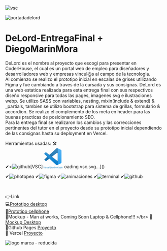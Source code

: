 ![vsc](https://github.com/DIGORACCOON4279/EntregaFinal/assets/88150970/844f6a5d-199f-4836-9d0b-52bc480aebdc)


![portadadelord](https://github.com/DIGORACCOON4279/DeLord-Preentrega3/assets/88150970/2e5541df-d457-4dad-ad0d-d85cc01b8ee3)
</br>
# DeLord-EntregaFinal + DiegoMarinMora

DeLord es el nombre al proyecto que escogi para presentar en CoderHouse, el cual es un portal web de empleo para diseñadores y desarrolladores web y empresas vincul@s al campo de la tecnologia.</br>
Al comienzo se realizo el prototipo inicial en escalas de grises utilizando Figma y fue cambiando a traves de la cursada y sus consignas. DeLord es una web estatica realizada para esta entrega final con sus respectivos diseño responsive para todas las pages, imagenes svg e ilustraciones webp. Se utilizo SASS con variables, nesting, mixin(include & extend) & _partials, tambien se utilizo bootstrap para sistema de grillas, formulario & accordion. Se realizo el complemento de los meta en header para las buenas practicas de posicionamiento SEO.</br>
Para la entrega final se realizaron los cambios y las correcciones pertinentes del tutor en el proyecto desde su prototipo inicial dependiendo de las consignas hasta su deployment en Vercel.

Herramientas usadas: 🛠
</br>
✔<![github](https://github.com/DIGORACCOON4279/EntregaFinal/assets/88150970/49ef10cc-fd15-4440-a12d-41d31088e8b7)[VSC]<svg width="64" height="64" viewBox="0 0 64 64" fill="none" xmlns="http://www.w3.org/2000/svg">
<g clip-path="url(#clip0_1052_7041)">
<path fill-rule="evenodd" clip-rule="evenodd" d="M17.6029 62.2309C17.4279 62.2309 17.2744 62.2449 17.1449 62.2744C17.0139 62.3034 16.9054 62.3494 16.8199 62.4074C16.7404 62.4604 16.6749 62.5324 16.6304 62.6179C16.5893 62.7063 16.5687 62.8029 16.5704 62.9004C16.5704 63.0819 16.6289 63.2279 16.7434 63.3354C16.8609 63.4424 17.0224 63.4954 17.2304 63.4954C17.3954 63.4969 17.5574 63.4529 17.6994 63.3689C17.8444 63.2814 17.9944 63.1504 18.1544 62.9739V62.2309H17.6029ZM35.4624 60.6964C35.2979 60.6964 35.1584 60.7364 35.0439 60.8154C34.9283 60.8949 34.8329 61.0004 34.7654 61.1234C34.6913 61.2584 34.6385 61.4042 34.6089 61.5554C34.5769 61.7174 34.5609 61.8822 34.5609 62.0474C34.5609 62.2224 34.5734 62.3949 34.6029 62.5659C34.6294 62.7344 34.6774 62.8839 34.7444 63.0149C34.8109 63.1469 34.9024 63.2529 35.0129 63.3314C35.1249 63.4104 35.2644 63.4504 35.4354 63.4504C35.5204 63.4504 35.6019 63.4374 35.6804 63.4154C35.7677 63.3888 35.8507 63.3494 35.9264 63.2984C36.0197 63.2356 36.107 63.1645 36.1874 63.0859C36.2904 62.9849 36.3874 62.8769 36.4764 62.7629V61.3604C36.3014 61.1444 36.1324 60.9794 35.9699 60.8669C35.8225 60.7588 35.6451 60.6988 35.4624 60.6964ZM41.9569 60.6814C41.7649 60.6814 41.6009 60.7154 41.4634 60.7839C41.3278 60.849 41.2105 60.9469 41.1224 61.0689C41.0306 61.2022 40.9633 61.3509 40.9239 61.5079C40.8789 61.6894 40.8579 61.8759 40.8604 62.0624C40.8604 62.2559 40.8759 62.4349 40.9119 62.6034C40.9469 62.7734 41.0079 62.9219 41.0889 63.0464C41.1719 63.1734 41.2824 63.2734 41.4219 63.3464C41.5614 63.4204 41.7339 63.4584 41.9424 63.4584C42.1294 63.4584 42.2939 63.4234 42.4334 63.3564C42.5734 63.2879 42.6854 63.1939 42.7749 63.0714C42.8697 62.9406 42.9369 62.7919 42.9724 62.6344C43.0157 62.4517 43.0367 62.2645 43.0349 62.0769C43.0349 61.8869 43.0189 61.7079 42.9814 61.5394C42.95 61.3818 42.8908 61.2311 42.8064 61.0944C42.7241 60.9673 42.6107 60.8633 42.4769 60.7924C42.3384 60.7194 42.1654 60.6814 41.9569 60.6814ZM38.7619 60.1989C38.8259 60.1989 38.8804 60.2009 38.9219 60.2054C38.9553 60.2097 38.988 60.2181 39.0194 60.2304C39.0394 60.2384 39.0569 60.2509 39.0694 60.2674C39.0797 60.2829 39.0849 60.3012 39.0844 60.3199V63.8294C39.085 63.8477 39.0798 63.8657 39.0694 63.8809C39.0562 63.8975 39.039 63.9104 39.0194 63.9184C38.9879 63.9297 38.9552 63.9375 38.9219 63.9414C38.8169 63.9514 38.7109 63.9514 38.6054 63.9414C38.5715 63.9376 38.5381 63.9301 38.5059 63.9189C38.4857 63.912 38.4682 63.8988 38.4559 63.8814C38.4463 63.8657 38.4411 63.8477 38.4409 63.8294V60.3194C38.4418 60.3011 38.4469 60.2833 38.4559 60.2674C38.4639 60.2534 38.4809 60.2409 38.5059 60.2304C38.5381 60.218 38.5717 60.2096 38.6059 60.2054C38.6474 60.2004 38.6994 60.1989 38.7619 60.1989ZM30.4279 60.1989C30.4899 60.1989 30.5419 60.2009 30.5829 60.2054C30.6175 60.206 30.6515 60.2138 30.6829 60.2284C30.7035 60.2362 30.7218 60.2489 30.7364 60.2654C30.7471 60.2815 30.7527 60.3005 30.7524 60.3199V62.3619C30.7524 62.5679 30.7664 62.7319 30.7959 62.8554C30.8221 62.9681 30.8685 63.0752 30.9329 63.1714C30.9929 63.2584 31.0704 63.3259 31.1639 63.3739C31.2579 63.4209 31.3684 63.4464 31.4929 63.4464C31.6529 63.4464 31.8134 63.3904 31.9739 63.2754C32.1339 63.1609 32.3029 62.9929 32.4839 62.7714V60.3194C32.4837 60.3008 32.488 60.2824 32.4964 60.2659C32.5101 60.249 32.528 60.2363 32.5484 60.2289C32.5799 60.2145 32.6138 60.2064 32.6484 60.2049C32.6874 60.2014 32.7419 60.1994 32.8064 60.1994C32.8689 60.1994 32.9214 60.2009 32.9624 60.2054C32.9963 60.2056 33.0298 60.2133 33.0604 60.2279C33.0804 60.2364 33.0979 60.2494 33.1124 60.2654C33.1244 60.2809 33.1303 60.3003 33.1289 60.3199V63.8294C33.1294 63.8473 33.1251 63.8651 33.1164 63.8809C33.1045 63.8979 33.0878 63.911 33.0684 63.9184C33.0393 63.929 33.0091 63.9365 32.9784 63.9409C32.8834 63.9519 32.7874 63.9519 32.6924 63.9409C32.6615 63.9378 32.6312 63.9304 32.6024 63.9189C32.5835 63.9115 32.5674 63.8984 32.5564 63.8814C32.5485 63.8652 32.545 63.8473 32.5464 63.8294V63.3644C32.3444 63.5859 32.1464 63.7454 31.9534 63.8479C31.771 63.946 31.5675 63.9982 31.3604 63.9999C31.1269 63.9999 30.9284 63.9599 30.7689 63.8834C30.6153 63.8111 30.4821 63.7016 30.3814 63.5649C30.2786 63.4251 30.2064 63.2653 30.1694 63.0959C30.1226 62.8835 30.1011 62.6663 30.1054 62.4489V60.3199C30.1054 60.2984 30.1089 60.2799 30.1189 60.2649C30.1322 60.2475 30.1505 60.2346 30.1714 60.2279C30.2034 60.2135 30.2379 60.2055 30.2729 60.2044C30.3149 60.2009 30.3649 60.1989 30.4279 60.1989ZM12.4614 60.1989C12.5244 60.1989 12.5764 60.2009 12.6179 60.2054C12.6525 60.206 12.6865 60.2138 12.7179 60.2284C12.7379 60.2369 12.7549 60.2494 12.7694 60.2654C12.7799 60.2814 12.7854 60.3004 12.7844 60.3199V62.3619C12.7844 62.5679 12.7989 62.7319 12.8304 62.8554C12.8589 62.9799 12.9049 63.0844 12.9654 63.1714C13.0279 63.2584 13.1054 63.3259 13.1984 63.3739C13.2924 63.4209 13.4009 63.4464 13.5249 63.4464C13.6874 63.4464 13.8479 63.3904 14.0084 63.2754C14.1664 63.1609 14.3374 62.9929 14.5164 62.7714V60.3194C14.5164 60.2994 14.5204 60.2804 14.5304 60.2659C14.5437 60.2485 14.562 60.2356 14.5829 60.2289C14.6142 60.214 14.6483 60.2058 14.6829 60.2049C14.7354 60.1999 14.7879 60.1984 14.8409 60.1994C14.9014 60.1994 14.9529 60.2009 14.9954 60.2054C15.0291 60.2059 15.0624 60.2135 15.0929 60.2279C15.113 60.2371 15.1312 60.2498 15.1469 60.2654C15.1576 60.2815 15.1632 60.3005 15.1629 60.3199V63.8294C15.1638 63.8476 15.1589 63.8656 15.1489 63.8809C15.137 63.8979 15.1203 63.911 15.1009 63.9184C15.0718 63.9295 15.0414 63.9371 15.0104 63.9409C14.9154 63.9521 14.8194 63.9521 14.7244 63.9409C14.6936 63.9373 14.6634 63.9299 14.6344 63.9189C14.6119 63.9079 14.5974 63.8954 14.5919 63.8814C14.5828 63.8656 14.5781 63.8476 14.5784 63.8294V63.3644C14.3794 63.5859 14.1809 63.7454 13.9854 63.8479C13.8044 63.9464 13.6004 63.9984 13.3939 63.9999C13.1594 63.9999 12.9634 63.9599 12.8024 63.8834C12.6487 63.8105 12.5152 63.7011 12.4134 63.5649C12.3123 63.4242 12.2402 63.2647 12.2014 63.0959C12.1556 62.8833 12.1341 62.6663 12.1374 62.4489V60.3199C12.1374 60.2984 12.1414 60.2799 12.1514 60.2649C12.1651 60.248 12.183 60.2353 12.2034 60.2279C12.2355 60.2134 12.2702 60.2054 12.3054 60.2044C12.3469 60.2009 12.3989 60.1994 12.4619 60.1994L12.4614 60.1989ZM7.4864 60.1989C7.53997 60.1983 7.59354 60.2005 7.6469 60.2054C7.67982 60.2097 7.71207 60.2181 7.7429 60.2304C7.76316 60.2377 7.78098 60.2505 7.7944 60.2674C7.80471 60.2829 7.80996 60.3012 7.8094 60.3199V63.8294C7.80998 63.8477 7.80473 63.8657 7.7944 63.8809C7.78105 63.8979 7.76322 63.9109 7.7429 63.9184C7.7119 63.9297 7.67969 63.9375 7.6469 63.9414C7.5419 63.9514 7.4359 63.9514 7.3309 63.9414C7.29683 63.9376 7.26329 63.9301 7.2309 63.9189C7.21069 63.912 7.19318 63.8988 7.1809 63.8814C7.17037 63.8661 7.1651 63.8479 7.1659 63.8294V60.3194C7.1659 60.3009 7.1709 60.2829 7.1809 60.2674C7.19333 60.2502 7.2108 60.2372 7.2309 60.2304C7.2631 60.218 7.29668 60.2096 7.3309 60.2054C7.3719 60.2004 7.4249 60.1989 7.4869 60.1989H7.4864ZM41.9814 60.1429C42.2714 60.1429 42.5229 60.1859 42.7374 60.2719C42.9437 60.3512 43.1275 60.4799 43.2724 60.6469C43.4164 60.8104 43.5219 61.0089 43.5949 61.2439C43.6659 61.4774 43.7014 61.7414 43.7014 62.0349C43.7014 62.3199 43.6639 62.5839 43.5884 62.8239C43.5204 63.0524 43.4058 63.2643 43.2519 63.4464C43.0982 63.6237 42.9057 63.7633 42.6894 63.8544C42.4644 63.9519 42.2044 63.9994 41.9089 63.9994C41.6194 63.9994 41.3679 63.9559 41.1534 63.8709C40.9471 63.7914 40.7634 63.6627 40.6184 63.4959C40.4697 63.3231 40.3601 63.1201 40.2974 62.9009C40.2236 62.6424 40.1879 62.3746 40.1914 62.1059C40.1914 61.8184 40.2289 61.5564 40.3039 61.3149C40.3707 61.0868 40.4851 60.8755 40.6394 60.6949C40.7916 60.5173 40.9834 60.378 41.1994 60.2884C41.4219 60.1909 41.6844 60.1429 41.9824 60.1429H41.9814ZM17.4089 60.1429C17.6614 60.1429 17.8759 60.1724 18.0524 60.2304C18.2299 60.2864 18.3729 60.3699 18.4814 60.4824C18.5894 60.5924 18.6689 60.7274 18.7184 60.8924C18.7684 61.0564 18.7934 61.2479 18.7934 61.4664V63.8329C18.7934 63.8649 18.7834 63.8874 18.7624 63.9024C18.7369 63.92 18.7079 63.9319 18.6774 63.9374C18.6243 63.9473 18.5704 63.9515 18.5164 63.9499C18.4621 63.951 18.4079 63.9469 18.3544 63.9374C18.3228 63.9331 18.2927 63.9211 18.2669 63.9024C18.2484 63.8874 18.2404 63.8649 18.2404 63.8329V63.4814C18.0941 63.6401 17.9194 63.7702 17.7254 63.8649C17.5393 63.9543 17.3354 64.0004 17.1289 63.9999C16.9434 63.9999 16.7774 63.9769 16.6269 63.9269C16.4871 63.8842 16.3574 63.8134 16.2459 63.7189C16.1392 63.6276 16.0553 63.5127 16.0009 63.3834C15.9405 63.2406 15.9105 63.0869 15.9129 62.9319C15.9129 62.7349 15.9524 62.5619 16.0339 62.4179C16.1159 62.2689 16.2349 62.1439 16.3789 62.0539C16.5496 61.9498 16.7373 61.8765 16.9334 61.8374C17.1756 61.7874 17.4226 61.7636 17.6699 61.7664H18.1549V61.4939C18.1549 61.3584 18.1399 61.2374 18.1109 61.1339C18.086 61.0381 18.0389 60.9495 17.9734 60.8754C17.9046 60.8042 17.8197 60.7507 17.7259 60.7194C17.6048 60.6805 17.4781 60.6621 17.3509 60.6649C17.1934 60.6649 17.0494 60.6864 16.9249 60.7239C16.8107 60.7565 16.6994 60.7983 16.5919 60.8489C16.4979 60.8919 16.4184 60.9339 16.3539 60.9709C16.2919 61.0109 16.2439 61.0294 16.2129 61.0294C16.1934 61.0295 16.1744 61.0235 16.1584 61.0124C16.141 61.0008 16.1268 60.9852 16.1169 60.9669C16.1031 60.9419 16.0946 60.9143 16.0919 60.8859C16.0857 60.8506 16.0828 60.8147 16.0834 60.7789C16.0834 60.7154 16.0874 60.6629 16.0984 60.6259C16.1097 60.5846 16.1318 60.5472 16.1624 60.5174C16.1979 60.4839 16.2579 60.4444 16.3434 60.3989C16.4314 60.3529 16.5284 60.3114 16.6419 60.2739C16.7613 60.2344 16.8832 60.2032 17.0069 60.1804C17.1394 60.1554 17.274 60.1429 17.4089 60.1429ZM9.9139 60.1429C10.0074 60.1429 10.1014 60.1509 10.1944 60.1679C10.2884 60.1824 10.3714 60.2029 10.4489 60.2259C10.5607 60.2565 10.6663 60.3064 10.7609 60.3734C10.7824 60.3884 10.8019 60.4069 10.8174 60.4284C10.826 60.4455 10.8322 60.4636 10.8359 60.4824C10.8409 60.5009 10.8444 60.5239 10.8484 60.5524C10.8534 60.6264 10.8534 60.7004 10.8484 60.7739C10.8459 60.8012 10.8388 60.8279 10.8274 60.8529C10.8194 60.8734 10.8089 60.8899 10.7939 60.8984C10.7818 60.9073 10.7674 60.9125 10.7524 60.9134C10.7274 60.9134 10.6944 60.8984 10.6514 60.8694C10.5971 60.8343 10.5401 60.8035 10.4809 60.7774C10.4002 60.7413 10.3172 60.7107 10.2324 60.6859C10.1263 60.6556 10.0162 60.6412 9.9059 60.6429C9.80862 60.6413 9.71161 60.6537 9.6179 60.6799C9.54268 60.7008 9.47268 60.7373 9.4124 60.7869C9.36033 60.8298 9.31891 60.8842 9.2914 60.9459C9.26433 61.0104 9.25088 61.0799 9.2519 61.1499C9.2519 61.2499 9.2769 61.3354 9.3294 61.4044C9.3809 61.4749 9.4494 61.5354 9.5329 61.5869C9.6144 61.6369 9.7099 61.6849 9.8159 61.7269L10.1429 61.8559C10.2529 61.8994 10.3614 61.9494 10.4694 62.0039C10.5779 62.0579 10.6739 62.1249 10.7574 62.2009C10.8404 62.2809 10.9064 62.3739 10.9564 62.4824C11.0064 62.5924 11.0339 62.7224 11.0339 62.8739C11.0339 63.0529 11.0004 63.2134 10.9339 63.3524C10.8682 63.4912 10.7714 63.6131 10.6509 63.7084C10.5207 63.8082 10.3723 63.8818 10.2139 63.9249C10.0325 63.9767 9.84454 64.0019 9.6559 63.9999C9.5334 63.9999 9.4124 63.9894 9.2999 63.9704C9.19682 63.9541 9.0953 63.9292 8.9964 63.8959C8.91733 63.8714 8.84054 63.8401 8.7669 63.8024C8.71813 63.7795 8.67271 63.75 8.6319 63.7149C8.60043 63.6859 8.57847 63.6481 8.5689 63.6064C8.54724 63.5023 8.54301 63.3953 8.5564 63.2899C8.56092 63.2621 8.56812 63.2348 8.5779 63.2084C8.58365 63.1907 8.59442 63.175 8.6089 63.1634C8.624 63.1548 8.64105 63.1504 8.6584 63.1504C8.6879 63.1504 8.7294 63.1669 8.7864 63.2029C8.8414 63.2379 8.9104 63.2754 8.9919 63.3174C9.0729 63.3589 9.1704 63.3984 9.2829 63.4339C9.3939 63.4669 9.5229 63.4854 9.6679 63.4854C9.7764 63.4854 9.8759 63.4734 9.9639 63.4504C10.0464 63.4304 10.1249 63.3954 10.1944 63.3459C10.2583 63.3021 10.31 63.2427 10.3444 63.1734C10.3809 63.0952 10.3987 63.0096 10.3964 62.9234C10.3991 62.8343 10.373 62.7468 10.3219 62.6739C10.2655 62.6027 10.1969 62.5421 10.1194 62.4949C10.0304 62.4402 9.93666 62.3935 9.8394 62.3554C9.73218 62.3143 9.62518 62.2726 9.5184 62.2304C9.40775 62.1848 9.2993 62.1341 9.1934 62.0784C9.09033 62.0246 8.99567 61.956 8.9124 61.8749C8.82763 61.7924 8.75911 61.6947 8.7104 61.5869C8.65775 61.4599 8.63236 61.3233 8.6359 61.1859C8.63274 61.0486 8.6596 60.9122 8.71462 60.7864C8.76963 60.6606 8.85147 60.5483 8.9544 60.4574C9.0614 60.3634 9.1944 60.2869 9.3544 60.2304C9.5344 60.1689 9.72373 60.1393 9.9139 60.1429ZM27.9339 59.2579C27.9979 59.2579 28.0519 59.2629 28.0939 59.2664C28.1275 59.2706 28.1604 59.279 28.1919 59.2914C28.2119 59.3004 28.2289 59.3149 28.2419 59.3329C28.2524 59.3474 28.258 59.3649 28.2579 59.3829V60.2179H29.1579C29.1776 60.2174 29.197 60.2226 29.2139 60.2329C29.231 60.2439 29.2447 60.2595 29.2534 60.2779C29.2673 60.3037 29.2759 60.3321 29.2784 60.3614C29.2849 60.3964 29.2864 60.4384 29.2864 60.4864C29.2864 60.5799 29.2739 60.6484 29.2514 60.6904C29.2284 60.7319 29.1964 60.7524 29.1579 60.7524H28.2579V62.7094C28.2579 62.9514 28.2934 63.1344 28.3649 63.2564C28.4374 63.3794 28.5644 63.4419 28.7499 63.4419C28.8084 63.4419 28.8614 63.4354 28.9099 63.4254C28.9513 63.4142 28.9923 63.4017 29.0329 63.3879C29.0647 63.3776 29.0957 63.3652 29.1259 63.3509C29.1481 63.3402 29.1723 63.3344 29.1969 63.3339C29.2094 63.3339 29.2219 63.3364 29.2339 63.3424C29.2473 63.3509 29.2571 63.3641 29.2614 63.3794C29.2799 63.4415 29.2884 63.5061 29.2864 63.5709C29.2864 63.6459 29.2824 63.7059 29.2714 63.7499C29.2647 63.7862 29.2483 63.8201 29.2239 63.8479C29.1963 63.8728 29.1645 63.8926 29.1299 63.9064C29.0844 63.9258 29.0372 63.941 28.9889 63.9519C28.9323 63.963 28.8755 63.9729 28.8184 63.9814C28.759 63.9879 28.6992 63.9912 28.6394 63.9914C28.4802 63.9952 28.3215 63.9715 28.1704 63.9214C28.0472 63.8771 27.9377 63.8016 27.8524 63.7024C27.7638 63.5946 27.7016 63.4675 27.6709 63.3314C27.6307 63.1581 27.6117 62.9807 27.6144 62.8029V60.7529H27.1244C27.0844 60.7529 27.0529 60.7319 27.0299 60.6904C27.0049 60.6484 26.9949 60.5799 26.9949 60.4859C26.9949 60.4384 26.9969 60.3964 27.0034 60.3614C27.0097 60.333 27.0186 60.3052 27.0299 60.2784C27.0379 60.2591 27.052 60.243 27.0699 60.2324C27.0868 60.2221 27.1062 60.2169 27.1259 60.2174H27.6154V59.3829C27.6154 59.3644 27.6189 59.3474 27.6274 59.3334C27.6404 59.3146 27.6584 59.2999 27.6794 59.2909C27.711 59.2783 27.7441 59.2699 27.7779 59.2659C27.8294 59.2609 27.8814 59.2579 27.9339 59.2579ZM2.4039 58.8564C2.4764 58.8564 2.5329 58.8584 2.5769 58.8629C2.61075 58.8655 2.64415 58.8722 2.6764 58.8829C2.69707 58.8921 2.71499 58.9066 2.7284 58.9249C2.74185 58.9452 2.75292 58.967 2.7614 58.9899L4.2084 63.2364H4.2129L5.6194 58.9979C5.62575 58.9733 5.63463 58.9495 5.6459 58.9269C5.65888 58.9068 5.67825 58.8916 5.7009 58.8839C5.73661 58.8725 5.77353 58.8653 5.8109 58.8624C5.9374 58.8524 6.0644 58.8544 6.1899 58.8669C6.2359 58.8734 6.2669 58.8854 6.2834 58.9044C6.3024 58.9234 6.3084 58.9484 6.3049 58.9834C6.2974 59.0314 6.2849 59.0784 6.2674 59.1234L4.6229 63.8084C4.6139 63.835 4.59904 63.8593 4.5794 63.8794C4.55742 63.8999 4.53084 63.9148 4.5019 63.9229C4.46118 63.9347 4.41924 63.9417 4.3769 63.9439C4.31466 63.9482 4.25229 63.9503 4.1899 63.9499C4.1309 63.9499 4.0814 63.9479 4.0379 63.9479C3.9741 63.9462 3.9107 63.9373 3.8489 63.9214C3.82811 63.9168 3.80863 63.9075 3.7919 63.8944C3.77653 63.8858 3.76361 63.8734 3.7544 63.8584C3.74325 63.842 3.73481 63.8239 3.7294 63.8049L2.0794 59.1189C2.06186 59.0741 2.05059 59.0272 2.0459 58.9794C2.0459 58.9444 2.0569 58.9194 2.0789 58.9004C2.11364 58.8791 2.15319 58.8669 2.1939 58.8649C2.2439 58.8599 2.3144 58.8564 2.4039 58.8564ZM25.1399 58.8064C25.3629 58.8074 25.5844 58.8439 25.7954 58.9144C25.8954 58.9459 25.9854 58.9834 26.0644 59.0229C26.1419 59.0629 26.1934 59.0959 26.2194 59.1209C26.2377 59.1381 26.2536 59.1576 26.2669 59.1789C26.2759 59.1959 26.2824 59.2139 26.2849 59.2334C26.2917 59.2599 26.2959 59.287 26.2974 59.3144C26.2994 59.3459 26.3014 59.3849 26.3014 59.4354C26.3014 59.4809 26.2994 59.5224 26.2954 59.5579C26.2921 59.5892 26.2868 59.6203 26.2794 59.6509C26.273 59.6717 26.2613 59.6904 26.2454 59.7054C26.231 59.7161 26.2134 59.7219 26.1954 59.7219C26.1689 59.7219 26.1224 59.7039 26.0624 59.6684C25.9887 59.6248 25.9137 59.5836 25.8374 59.5449C25.7365 59.4939 25.6312 59.4521 25.5229 59.4199C25.3905 59.381 25.2529 59.3623 25.1149 59.3644C24.9764 59.3644 24.8529 59.3829 24.7494 59.4209C24.6546 59.4522 24.5675 59.503 24.4934 59.5699C24.4258 59.6312 24.3735 59.7076 24.3409 59.7929C24.3069 59.8797 24.2893 59.9721 24.2889 60.0654C24.2889 60.2054 24.3219 60.3279 24.3869 60.4279C24.4509 60.5299 24.5384 60.6199 24.6469 60.6964C24.7554 60.7754 24.8779 60.8459 25.0154 60.9129C25.1529 60.9774 25.2924 61.0419 25.4364 61.1084C25.5789 61.1749 25.7189 61.2484 25.8564 61.3269C25.9959 61.4064 26.1184 61.4999 26.2249 61.6084C26.3339 61.7184 26.4229 61.8469 26.4869 61.9884C26.5539 62.1369 26.5869 62.3094 26.5869 62.5094C26.5869 62.7464 26.5429 62.9569 26.4554 63.1424C26.3705 63.3236 26.247 63.484 26.0934 63.6124C25.9321 63.7446 25.7459 63.8432 25.5459 63.9024C25.3266 63.9687 25.0985 64.0016 24.8694 63.9999C24.7009 63.9999 24.5444 63.9849 24.4009 63.9559C24.2692 63.9318 24.1398 63.8968 24.0139 63.8514C23.9163 63.8167 23.8218 63.7739 23.7314 63.7234C23.673 63.6935 23.619 63.6556 23.5709 63.6109C23.5389 63.5775 23.5159 63.5365 23.5039 63.4919C23.4879 63.4285 23.4808 63.3632 23.4829 63.2979C23.4829 63.2399 23.4854 63.1939 23.4899 63.1569C23.4942 63.1247 23.5024 63.0931 23.5144 63.0629C23.5216 63.0435 23.5345 63.0268 23.5514 63.0149C23.569 63.0064 23.5884 63.0023 23.6079 63.0029C23.6439 63.0029 23.6959 63.0234 23.7629 63.0674C23.8264 63.1129 23.9119 63.1609 24.0164 63.2134C24.1199 63.2649 24.2454 63.3129 24.3929 63.3584C24.5579 63.4074 24.7304 63.4299 24.9029 63.4274C25.0379 63.4279 25.1714 63.4084 25.3004 63.3689C25.4139 63.3333 25.5197 63.2768 25.6124 63.2024C25.6999 63.1319 25.7674 63.0444 25.8149 62.9384C25.8633 62.8265 25.8873 62.7057 25.8854 62.5839C25.8888 62.4551 25.8547 62.3282 25.7874 62.2184C25.7192 62.1139 25.6316 62.0234 25.5294 61.9519C25.4151 61.8701 25.293 61.7998 25.1649 61.7419L24.7469 61.5459C24.6037 61.4796 24.464 61.406 24.3284 61.3254C24.1955 61.2467 24.0736 61.1507 23.9659 61.0399C23.8576 60.9283 23.7696 60.7987 23.7059 60.6569C23.637 60.4892 23.6037 60.3091 23.6079 60.1279C23.6079 59.9179 23.6454 59.7304 23.7229 59.5644C23.7994 59.3994 23.9059 59.2624 24.0414 59.1499C24.1861 59.0334 24.3523 58.9465 24.5304 58.8939C24.7282 58.8342 24.9333 58.8047 25.1399 58.8064ZM38.7654 58.7519C38.9154 58.7519 39.0194 58.7769 39.0759 58.8319C39.1319 58.8854 39.1594 58.9859 39.1594 59.1329C39.1594 59.2854 39.1304 59.3874 39.0744 59.4409C39.0154 59.4974 38.9114 59.5249 38.7574 59.5249C38.6084 59.5249 38.5039 59.4974 38.4474 59.4434C38.3909 59.3914 38.3644 59.2894 38.3644 59.1414C38.3644 58.9919 38.3929 58.8879 38.4494 58.8334C38.5079 58.7794 38.6119 58.7519 38.7654 58.7519ZM7.4914 58.7519C7.6404 58.7519 7.7449 58.7769 7.8014 58.8319C7.8554 58.8854 7.8839 58.9859 7.8839 59.1329C7.8839 59.2854 7.8554 59.3874 7.7989 59.4409C7.7409 59.4974 7.6349 59.5249 7.4829 59.5249C7.3304 59.5249 7.2289 59.4974 7.1729 59.4434C7.1164 59.3914 7.0894 59.2894 7.0894 59.1414C7.0894 58.9919 7.1164 58.8879 7.1744 58.8334C7.2309 58.7794 7.3374 58.7519 7.4914 58.7519ZM36.7944 58.5109C36.8589 58.5109 36.9134 58.5129 36.9544 58.5194C36.9964 58.5254 37.0294 58.5334 37.0529 58.5419C37.0735 58.5501 37.0913 58.564 37.1044 58.5819C37.1166 58.5973 37.1234 58.6162 37.1239 58.6359V63.8294C37.1233 63.8481 37.1181 63.8665 37.1089 63.8829C37.0974 63.8995 37.0815 63.9125 37.0629 63.9204C37.0338 63.9302 37.0038 63.9374 36.9734 63.9419C36.8842 63.9531 36.794 63.9531 36.7049 63.9419C36.6744 63.9371 36.6443 63.9299 36.6149 63.9204C36.5956 63.9123 36.5787 63.8994 36.5659 63.8829C36.5552 63.8671 36.5493 63.8485 36.5489 63.8294V63.3644C36.3839 63.5504 36.1894 63.7089 35.9739 63.8334C35.7769 63.9434 35.5589 63.9999 35.3209 63.9999C35.0654 63.9999 34.8439 63.9499 34.6629 63.8499C34.4836 63.7535 34.3312 63.6139 34.2194 63.4439C34.1016 63.2606 34.0179 63.0575 33.9724 62.8444C33.9195 62.605 33.8935 62.3605 33.8949 62.1154C33.8949 61.8144 33.9259 61.5434 33.9909 61.3004C34.0569 61.0564 34.1529 60.8504 34.2804 60.6779C34.4036 60.509 34.5663 60.373 34.7544 60.2819C34.9582 60.1862 35.1813 60.1387 35.4064 60.1429C35.6029 60.1409 35.797 60.1873 35.9714 60.2779C36.1594 60.3824 36.3299 60.5159 36.4764 60.6734V58.6359C36.4764 58.6169 36.4804 58.5984 36.4884 58.5814C36.5012 58.5629 36.5196 58.549 36.5409 58.5419C36.6229 58.5169 36.7084 58.5059 36.7944 58.5109ZM20.4629 58.4944C20.5279 58.4944 20.5804 58.4964 20.6214 58.5024C20.6549 58.505 20.6879 58.5129 20.7189 58.5259C20.7397 58.5335 20.7578 58.5471 20.7709 58.5649C20.7817 58.5811 20.787 58.6004 20.7859 58.6199V63.8294C20.7865 63.8477 20.7812 63.8657 20.7709 63.8809C20.7569 63.8975 20.7391 63.9103 20.7189 63.9184C20.6875 63.93 20.6547 63.9377 20.6214 63.9414C20.5164 63.9514 20.4114 63.9514 20.3069 63.9414C20.2728 63.9377 20.2393 63.9301 20.2069 63.9189C20.1864 63.9114 20.1684 63.8984 20.1549 63.8814C20.1461 63.8655 20.1418 63.8475 20.1424 63.8294V58.6189C20.1424 58.6004 20.1464 58.5814 20.1549 58.5649C20.1677 58.5466 20.1859 58.5328 20.2069 58.5254C20.239 58.5132 20.2727 58.5055 20.3069 58.5024C20.3586 58.496 20.4108 58.4933 20.4629 58.4944ZM56.3129 60.6964C56.1479 60.6964 56.0089 60.7364 55.8944 60.8154C55.7788 60.8949 55.6834 61.0004 55.6159 61.1234C55.5419 61.2585 55.4892 61.4042 55.4594 61.5554C55.4279 61.7175 55.412 61.8822 55.4119 62.0474C55.4119 62.2224 55.4239 62.3949 55.4534 62.5659C55.4799 62.7344 55.5264 62.8839 55.5944 63.0149C55.6609 63.1469 55.7509 63.2529 55.8629 63.3314C55.9754 63.4104 56.1149 63.4504 56.2839 63.4504C56.3714 63.4504 56.4524 63.4374 56.5319 63.4154C56.6179 63.3879 56.7004 63.3489 56.7754 63.2984C56.8584 63.2444 56.9454 63.1734 57.0374 63.0859C57.1289 62.9984 57.2244 62.8904 57.3269 62.7629V61.3604C57.1519 61.1444 56.9829 60.9794 56.8204 60.8669C56.6729 60.7594 56.4959 60.7 56.3134 60.6969L56.3129 60.6964ZM52.1604 60.6814C51.9684 60.6814 51.8044 60.7154 51.6674 60.7839C51.5316 60.8489 51.4142 60.9469 51.3259 61.0689C51.2332 61.2017 51.1661 61.3505 51.1279 61.5079C51.0829 61.6894 51.0614 61.8759 51.0634 62.0624C51.0634 62.2559 51.0799 62.4349 51.1154 62.6034C51.1509 62.7734 51.2109 62.9219 51.2919 63.0464C51.3759 63.1734 51.4859 63.2734 51.6254 63.3464C51.7654 63.4204 51.9374 63.4584 52.1439 63.4584C52.3334 63.4584 52.4974 63.4234 52.6369 63.3569C52.772 63.291 52.8891 63.1932 52.9779 63.0719C53.0679 62.9509 53.1329 62.8049 53.1764 62.6344C53.2194 62.4519 53.2404 62.2644 53.2389 62.0769C53.2393 61.8963 53.2209 61.7161 53.1839 61.5394C53.1525 61.3819 53.0934 61.2312 53.0094 61.0944C52.9273 60.9669 52.8137 60.8628 52.6794 60.7924C52.5414 60.7194 52.3664 60.6814 52.1604 60.6814ZM60.3764 60.6464C60.2317 60.6443 60.0885 60.675 59.9574 60.7364C59.8414 60.7934 59.7387 60.8741 59.6559 60.9734C59.5721 61.076 59.5077 61.1931 59.4659 61.3189C59.4219 61.452 59.397 61.5907 59.3919 61.7309H61.3064C61.3149 61.3934 61.2399 61.1274 61.0814 60.9359C60.9239 60.7424 60.6884 60.6464 60.3764 60.6464ZM60.4094 60.1429C60.6864 60.1429 60.9194 60.1889 61.1129 60.2764C61.2974 60.3579 61.4614 60.4804 61.5929 60.6339C61.7164 60.7819 61.8079 60.9589 61.8664 61.1589C61.9254 61.3689 61.9549 61.5859 61.9539 61.8039V61.9229C61.9539 62.0224 61.9289 62.0954 61.8769 62.1384C61.8286 62.1794 61.7672 62.2018 61.7039 62.2014H59.3919C59.3919 62.3969 59.4124 62.5714 59.4519 62.7279C59.4899 62.8844 59.5559 63.0194 59.6474 63.1299C59.7394 63.2414 59.8579 63.3274 60.0034 63.3874C60.1494 63.4484 60.3284 63.4774 60.5404 63.4774C60.8077 63.4781 61.0732 63.4331 61.3254 63.3444C61.4214 63.3109 61.5004 63.2794 61.5604 63.2529C61.6041 63.2308 61.6516 63.2173 61.7004 63.2129C61.7189 63.2129 61.7354 63.2174 61.7504 63.2254C61.7647 63.2364 61.7761 63.2508 61.7834 63.2674C61.791 63.2917 61.7965 63.3166 61.7999 63.3419C61.8079 63.4109 61.8084 63.4809 61.8019 63.5499C61.7996 63.5724 61.796 63.5948 61.7909 63.6169C61.7838 63.6536 61.7651 63.6871 61.7374 63.7124C61.6989 63.7423 61.6561 63.7662 61.6104 63.7834C61.5224 63.8233 61.431 63.8554 61.3374 63.8794C61.2098 63.9133 61.0807 63.941 60.9504 63.9624C60.7949 63.9879 60.6375 64.0004 60.4799 63.9999C60.1904 63.9999 59.9389 63.9599 59.7224 63.8799C59.5139 63.8046 59.3258 63.6819 59.1729 63.5214C59.0186 63.3491 58.9042 63.1449 58.8379 62.9234C58.7629 62.6834 58.7254 62.4079 58.7254 62.0889C58.7254 61.7869 58.7654 61.5169 58.8419 61.2769C58.9119 61.0519 59.0269 60.8429 59.1789 60.6629C59.3259 60.4967 59.5079 60.3652 59.7119 60.2779C59.9327 60.1854 60.1701 60.1395 60.4094 60.1429ZM52.1854 60.1429C52.4754 60.1429 52.7264 60.1859 52.9404 60.2719C53.1464 60.3519 53.3304 60.4804 53.4754 60.6469C53.6199 60.8104 53.7254 61.0089 53.7989 61.2439C53.8689 61.4774 53.9049 61.7414 53.9049 62.0354C53.9049 62.3204 53.8674 62.5839 53.7929 62.8239C53.7246 63.0526 53.6095 63.2646 53.4549 63.4464C53.3014 63.6237 53.1091 63.7634 52.8929 63.8544C52.6679 63.9519 52.4079 63.9994 52.1129 63.9994C51.8229 63.9994 51.5714 63.9564 51.3574 63.8709C51.1511 63.7915 50.9674 63.6627 50.8224 63.4959C50.6737 63.3231 50.5641 63.1201 50.5014 62.9009C50.4272 62.6425 50.3913 62.3746 50.3949 62.1059C50.3949 61.8184 50.4324 61.5564 50.5079 61.3149C50.5746 61.0869 50.6888 60.8756 50.8429 60.6949C50.9954 60.5176 51.1871 60.3784 51.4029 60.2884C51.6254 60.1909 51.8859 60.1434 52.1859 60.1434L52.1854 60.1429ZM48.3159 58.8189C48.4614 58.8189 48.6034 58.8314 48.7404 58.8589C48.8804 58.8854 49.0069 58.9209 49.1239 58.9624C49.2399 59.0044 49.3439 59.0524 49.4354 59.1064C49.5274 59.1599 49.5904 59.2054 49.6254 59.2414C49.6509 59.2649 49.6732 59.2916 49.6919 59.3209C49.7047 59.3405 49.7137 59.3624 49.7184 59.3854C49.7423 59.4974 49.7467 59.6128 49.7314 59.7264C49.7279 59.7578 49.7202 59.7886 49.7084 59.8179C49.7012 59.8391 49.6885 59.8579 49.6714 59.8724C49.6569 59.885 49.6381 59.8917 49.6189 59.8909C49.5814 59.8909 49.5314 59.8659 49.4644 59.8144C49.3841 59.7536 49.3001 59.698 49.2129 59.6479C49.0937 59.5782 48.9675 59.5214 48.8364 59.4784C48.6646 59.425 48.4853 59.3997 48.3054 59.4034C48.0804 59.4034 47.8764 59.4474 47.6914 59.5369C47.5046 59.6293 47.3426 59.7651 47.2189 59.9329C47.0798 60.1257 46.9769 60.3422 46.9154 60.5719C46.8399 60.852 46.8032 61.1412 46.8064 61.4314C46.8064 61.7499 46.8424 62.0329 46.9109 62.2789C46.9819 62.5239 47.0794 62.7299 47.2089 62.8949C47.3399 63.0589 47.4979 63.1839 47.6854 63.2694C47.8749 63.3524 48.0869 63.3959 48.3239 63.3959C48.5264 63.3959 48.7009 63.3709 48.8509 63.3214C48.9844 63.2794 49.1134 63.2244 49.2359 63.1564C49.3254 63.1064 49.4114 63.0504 49.4959 62.9904C49.5644 62.9404 49.6189 62.9154 49.6559 62.9154C49.6729 62.9148 49.6898 62.9191 49.7044 62.9279C49.7184 62.9389 49.7294 62.9544 49.7349 62.9714C49.7449 63.0014 49.7509 63.0319 49.7544 63.0629C49.7564 63.1029 49.7579 63.1529 49.7579 63.2124C49.7579 63.2549 49.7579 63.2899 49.7564 63.3214C49.7531 63.3487 49.7481 63.3757 49.7414 63.4024C49.7364 63.4244 49.7279 63.4455 49.7164 63.4649C49.7015 63.4893 49.6836 63.5116 49.6629 63.5314C49.6118 63.5762 49.5566 63.6161 49.4979 63.6504C49.3997 63.7121 49.2959 63.7643 49.1879 63.8064C49.0505 63.8623 48.9082 63.9055 48.7629 63.9354C48.5906 63.9715 48.4149 63.989 48.2389 63.9874C47.9354 63.9918 47.6341 63.9366 47.3519 63.8249C47.0921 63.7185 46.861 63.5523 46.6774 63.3399C46.4904 63.1274 46.3489 62.8659 46.2484 62.5514C46.1474 62.2389 46.0994 61.8764 46.0994 61.4689C46.0994 61.0504 46.1509 60.6779 46.2594 60.3509C46.355 60.0464 46.5092 59.7636 46.7134 59.5184C46.9045 59.2939 47.1442 59.1158 47.4144 58.9979C47.6989 58.8752 48.0061 58.8142 48.3159 58.8189ZM57.6459 58.5109C57.6992 58.5098 57.7525 58.5127 57.8054 58.5194C57.8386 58.5238 57.8712 58.5315 57.9029 58.5424C57.9232 58.5508 57.9411 58.5642 57.9549 58.5814C57.9671 58.5971 57.9738 58.6164 57.9739 58.6364V63.8294C57.9733 63.8481 57.9684 63.8664 57.9594 63.8829C57.9475 63.8999 57.9308 63.913 57.9114 63.9204C57.883 63.9305 57.8537 63.9377 57.8239 63.9419C57.7349 63.9531 57.6449 63.9531 57.5559 63.9419C57.5254 63.9371 57.4953 63.9299 57.4659 63.9204C57.4463 63.9123 57.4291 63.8994 57.4159 63.8829C57.4054 63.867 57.3998 63.8484 57.3999 63.8294V63.3644C57.2338 63.5497 57.0398 63.7079 56.8249 63.8334C56.625 63.9442 56.3999 64.0016 56.1714 63.9999C55.9154 63.9999 55.6949 63.9499 55.5134 63.8499C55.3344 63.7533 55.1822 63.6138 55.0704 63.4439C54.9522 63.2607 54.8682 63.0575 54.8224 62.8444C54.7698 62.605 54.7441 62.3605 54.7459 62.1154C54.7459 61.8144 54.7769 61.5434 54.8414 61.3004C54.9084 61.0564 55.0039 60.8504 55.1309 60.6779C55.2544 60.5089 55.4169 60.3729 55.6054 60.2819C55.8091 60.1864 56.032 60.1388 56.2569 60.1429C56.4629 60.1429 56.6499 60.1889 56.8204 60.2779C57.0091 60.3822 57.1801 60.5159 57.3269 60.6739V58.6359C57.3269 58.617 57.331 58.5985 57.3389 58.5814C57.3469 58.5644 57.3659 58.5524 57.3914 58.5424C57.4241 58.5322 57.4575 58.5245 57.4914 58.5194C57.5329 58.5129 57.5829 58.5109 57.6459 58.5109Z" fill="#0877B9"/>
<mask id="mask0_1052_7041" style="mask-type:alpha" maskUnits="userSpaceOnUse" x="5" y="0" width="54" height="54">
<path fill-rule="evenodd" clip-rule="evenodd" d="M43.2925 53.6319C44.1425 53.9629 45.1125 53.9419 45.971 53.5289L57.089 48.1789C57.6616 47.9032 58.1447 47.4715 58.4828 46.9335C58.8208 46.3954 59.0001 45.7728 59 45.1374V8.86336C59.0001 8.22792 58.8208 7.60537 58.4827 7.06731C58.1446 6.52926 57.6615 6.09756 57.089 5.82186L45.971 0.471865C45.3428 0.169737 44.6363 0.0703348 43.9491 0.187413C43.262 0.304492 42.6282 0.632262 42.1355 1.12536L20.8515 20.5429L11.5815 13.5054C11.1633 13.1878 10.647 13.0267 10.1224 13.0501C9.59775 13.0735 9.09787 13.2799 8.70953 13.6334L5.73603 16.3384C5.50447 16.5491 5.31944 16.8059 5.19275 17.0922C5.06607 17.3786 5.00051 17.6882 5.00027 18.0013C5.00004 18.3144 5.06513 18.6241 5.19139 18.9107C5.31765 19.1972 5.50229 19.4542 5.73353 19.6654L13.7735 27.0004L5.73353 34.3354C5.50221 34.5465 5.31749 34.8036 5.19119 35.0901C5.06488 35.3767 4.99977 35.6865 5 35.9997C5.00024 36.3128 5.06582 36.6225 5.19256 36.9089C5.31929 37.1953 5.50439 37.4521 5.73603 37.6629L8.70953 40.3679C9.0979 40.7212 9.59771 40.9274 10.1222 40.9507C10.6467 40.9739 11.1629 40.8129 11.581 40.4954L20.8515 33.4579L42.135 52.8754C42.4643 53.205 42.8584 53.4626 43.2925 53.6319ZM45.508 14.7419L29.359 27.0004L45.508 39.2589V14.7419Z" fill="white"/>
</mask>
<g mask="url(#mask0_1052_7041)">
<path d="M59.443 6.06544L47.5851 0.355737C46.9154 0.0333624 46.1621 -0.0728847 45.4294 0.0517001C44.6967 0.176285 44.0208 0.525541 43.4953 1.05113L4.6768 36.4444C4.43013 36.6693 4.23314 36.9432 4.09843 37.2486C3.96373 37.5541 3.89428 37.8843 3.89453 38.2181C3.89478 38.5519 3.96473 38.882 4.09989 39.1872C4.23505 39.4924 4.43246 39.7661 4.67946 39.9906L7.85004 42.8734C8.26437 43.2502 8.7975 43.47 9.35695 43.4948C9.91641 43.5197 10.4669 43.3479 10.913 43.0093L57.659 7.54682C59.2272 6.35692 61.4797 7.47541 61.4797 9.44383V9.30635C61.4797 8.62921 61.2886 7.96582 60.9283 7.39249C60.568 6.81916 60.0532 6.35917 59.443 6.06544Z" fill="#0065A9"/>
<g filter="url(#filter0_d_1052_7041)">
<path d="M59.443 51.1886L47.5851 56.8978C46.9155 57.2202 46.1622 57.3265 45.4295 57.2021C44.6968 57.0776 44.0209 56.7284 43.4953 56.2029L4.6768 20.8097C4.43013 20.5848 4.23314 20.3108 4.09843 20.0054C3.96373 19.7 3.89428 19.3698 3.89453 19.036C3.89478 18.7022 3.96473 18.3721 4.09989 18.0668C4.23505 17.7616 4.43246 17.488 4.67946 17.2634L7.85004 14.3806C8.26437 14.0039 8.7975 13.784 9.35695 13.7592C9.91641 13.7344 10.4669 13.9061 10.913 14.2447L57.659 49.7072C59.2272 50.8971 61.4797 49.7786 61.4797 47.8102V47.9477C61.4797 48.6248 61.2886 49.2882 60.9283 49.8615C60.568 50.4349 60.0532 50.8949 59.443 51.1886Z" fill="#007ACC"/>
</g>
<g filter="url(#filter1_d_1052_7041)">
<path d="M47.5854 56.8987C46.9156 57.221 46.1622 57.3271 45.4294 57.2024C44.6966 57.0777 44.0207 56.7284 43.4951 56.2028C44.822 57.5301 47.092 56.5902 47.092 54.7129V2.54062C47.092 0.663319 44.822 -0.276664 43.4951 1.05072C44.0207 0.52504 44.6966 0.175655 45.4293 0.0508855C46.1621 -0.0738845 46.9155 0.0321259 47.5854 0.354254L59.4413 6.05596C60.0518 6.3495 60.5669 6.80948 60.9275 7.38293C61.2881 7.95638 61.4794 8.62001 61.4795 9.29741V47.9561C61.4794 48.6335 61.2881 49.2971 60.9275 49.8705C60.5669 50.444 60.0518 50.904 59.4413 51.1975L47.5854 56.8987Z" fill="#1F9CF0"/>
</g>
<path opacity="0.25" fill-rule="evenodd" clip-rule="evenodd" d="M44.7049 57.0084C45.1628 57.1871 45.6525 57.2696 46.1436 57.2508C46.6347 57.232 47.1167 57.1123 47.5595 56.8992L59.4079 51.1975C60.0181 50.9037 60.5329 50.4436 60.8932 49.8702C61.2535 49.2967 61.4446 48.6333 61.4445 47.956V9.29739C61.4447 8.62014 61.2536 7.95661 60.8933 7.38316C60.533 6.80971 60.0181 6.34965 59.4079 6.05594L47.5595 0.354229C46.89 0.0321177 46.1369 -0.073886 45.4044 0.0508921C44.672 0.17567 43.9965 0.525058 43.4713 1.05069L20.7887 21.7447L10.9087 14.2446C10.463 13.9061 9.91278 13.7345 9.35366 13.7594C8.79454 13.7843 8.2618 14.0042 7.84792 14.381L4.67894 17.2638C4.43217 17.4884 4.23497 17.7621 4.09996 18.0672C3.96494 18.3724 3.89507 18.7024 3.89482 19.0361C3.89457 19.3698 3.96394 19.6998 4.0985 20.0052C4.23306 20.3106 4.42984 20.5845 4.67628 20.8095L13.2448 28.6267L4.67628 36.4439C4.42976 36.6689 4.2329 36.9429 4.09829 37.2483C3.96368 37.5537 3.89428 37.8839 3.89453 38.2176C3.89478 38.5514 3.96468 38.8814 4.09974 39.1866C4.23481 39.4919 4.43208 39.7655 4.67894 39.9902L7.84792 42.873C8.26183 43.2495 8.7945 43.4693 9.3535 43.4941C9.9125 43.5189 10.4625 43.3472 10.9082 43.0089L20.7887 35.5087L43.4713 56.2027C43.822 56.554 44.2424 56.8284 44.7049 57.0084ZM47.0656 15.5618L29.8555 28.6267L47.0666 41.6911V15.5623L47.0656 15.5618Z" fill="url(#paint0_linear_1052_7041)"/>
</g>
</g>
<defs>
<filter id="filter0_d_1052_7041" x="-0.546407" y="9.3159" width="66.4668" height="52.378" filterUnits="userSpaceOnUse" color-interpolation-filters="sRGB">
<feFlood flood-opacity="0" result="BackgroundImageFix"/>
<feColorMatrix in="SourceAlpha" type="matrix" values="0 0 0 0 0 0 0 0 0 0 0 0 0 0 0 0 0 0 127 0" result="hardAlpha"/>
<feOffset/>
<feGaussianBlur stdDeviation="2.22047"/>
<feColorMatrix type="matrix" values="0 0 0 0 0 0 0 0 0 0 0 0 0 0 0 0 0 0 0.25 0"/>
<feBlend mode="overlay" in2="BackgroundImageFix" result="effect1_dropShadow_1052_7041"/>
<feBlend mode="normal" in="SourceGraphic" in2="effect1_dropShadow_1052_7041" result="shape"/>
</filter>
<filter id="filter1_d_1052_7041" x="39.0542" y="-4.44094" width="26.8663" height="66.1348" filterUnits="userSpaceOnUse" color-interpolation-filters="sRGB">
<feFlood flood-opacity="0" result="BackgroundImageFix"/>
<feColorMatrix in="SourceAlpha" type="matrix" values="0 0 0 0 0 0 0 0 0 0 0 0 0 0 0 0 0 0 127 0" result="hardAlpha"/>
<feOffset/>
<feGaussianBlur stdDeviation="2.22047"/>
<feColorMatrix type="matrix" values="0 0 0 0 0 0 0 0 0 0 0 0 0 0 0 0 0 0 0.25 0"/>
<feBlend mode="overlay" in2="BackgroundImageFix" result="effect1_dropShadow_1052_7041"/>
<feBlend mode="normal" in="SourceGraphic" in2="effect1_dropShadow_1052_7041" result="shape"/>
</filter>
<linearGradient id="paint0_linear_1052_7041" x1="32.6695" y1="-0.000129449" x2="32.6695" y2="57.2536" gradientUnits="userSpaceOnUse">
<stop stop-color="white"/>
<stop offset="1" stop-color="white" stop-opacity="0"/>
</linearGradient>
<clipPath id="clip0_1052_7041">
<rect width="64" height="64" fill="white"/>
</clipPath>
</defs>
</svg>
oading vsc.svg…]()

✔![photopea](https://github.com/DIGORACCOON4279/EntregaFinal/assets/88150970/657b07bc-4aa0-4ac2-bfff-f501a745c218)
✔![figma](https://github.com/DIGORACCOON4279/EntregaFinal/assets/88150970/241c4c6a-6995-487d-a122-fb1e25d88950)
✔![animaciones](https://github.com/DIGORACCOON4279/EntregaFinal/assets/88150970/851751e1-760f-4780-ba6d-8203f1aed9eb)
✔![terminal](https://github.com/DIGORACCOON4279/EntregaFinal/assets/88150970/70842e34-bad7-427e-8b32-a47a967e3ff0)
✔![github](https://github.com/DIGORACCOON4279/EntregaFinal/assets/88150970/49ef10cc-fd15-4440-a12d-41d31088e8b7)


</br>


👉Link  </br>
💻[Prototipo desktop](https://www.figma.com/proto/uA574xOChxtF5VhNTMiwAX/Delord?page-id=0%3A1&type=design&node-id=32-9&viewport=-818%2C-6106%2C0.4&t=N2PTUORlqXvggZVU-1&scaling=scale-down&starting-point-node-id=32%3A9&mode=design)</br>
📱[Prototipo cellphone](https://www.figma.com/proto/uA574xOChxtF5VhNTMiwAX/Delord?page-id=172%3A3037&type=design&node-id=176-2189&viewport=1677%2C1687%2C0.34&t=7u2bsnRTLdKVq25E-1&scaling=scale-down&starting-point-node-id=176%3A2189&mode=design)</br>
🚧Mockup - Man at works, Coming Soon Laptop & Cellphone!!! >/br>
🚧[Mockup Desktop](https://delord.vercel.app/views/testimonies.html)</br>
🚀Github Pages [Proyecto](https://digoraccoon4279.github.io/EntregaFinal/)</br>
🚀 Vercel [Proyecto](https://delord.vercel.app/)



![logo marca - reducida](https://github.com/DIGORACCOON4279/MercurioGUI/assets/88150970/e8492f0f-bf40-4810-ab83-fea9f0dfe61e)
